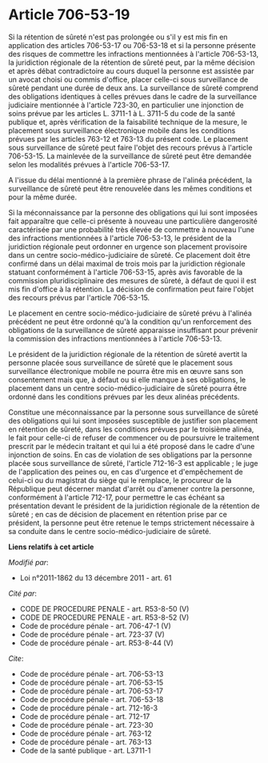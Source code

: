 # Article 706-53-19

Si la rétention de sûreté n'est pas prolongée ou s'il y est mis fin en application des articles 706-53-17 ou 706-53-18 et si
la personne présente des risques de commettre les infractions mentionnées à l'article 706-53-13, la juridiction régionale de
la rétention de sûreté peut, par la même décision et après débat contradictoire au cours duquel la personne est assistée par
un avocat choisi ou commis d'office, placer celle-ci sous surveillance de sûreté pendant une durée de deux ans. La
surveillance de sûreté comprend des obligations identiques à celles prévues dans le cadre de la surveillance judiciaire
mentionnée à l'article 723-30, en particulier une injonction de soins prévue par les articles L. 3711-1 à L. 3711-5 du code
de la santé publique et, après vérification de la faisabilité technique de la mesure, le placement sous surveillance
électronique mobile dans les conditions prévues par les articles 763-12 et 763-13 du présent code. Le placement sous
surveillance de sûreté peut faire l'objet des recours prévus à l'article 706-53-15. La mainlevée de la surveillance de sûreté
peut être demandée selon les modalités prévues à l'article 706-53-17.

A l'issue du délai mentionné à la première phrase de l'alinéa précédent, la surveillance de sûreté peut être renouvelée dans
les mêmes conditions et pour la même durée.

Si la méconnaissance par la personne des obligations qui lui sont imposées fait apparaître que celle-ci présente à nouveau
une particulière dangerosité caractérisée par une probabilité très élevée de commettre à nouveau l'une des infractions
mentionnées à l'article 706-53-13, le président de la juridiction régionale peut ordonner en urgence son placement provisoire
dans un centre socio-médico-judiciaire de sûreté. Ce placement doit être confirmé dans un délai maximal de trois mois par la
juridiction régionale statuant conformément à l'article 706-53-15, après avis favorable de la commission pluridisciplinaire
des mesures de sûreté, à défaut de quoi il est mis fin d'office à la rétention. La décision de confirmation peut faire
l'objet des recours prévus par l'article 706-53-15.

Le placement en centre socio-médico-judiciaire de sûreté prévu à l'alinéa précédent ne peut être ordonné qu'à la condition
qu'un renforcement des obligations de la surveillance de sûreté apparaisse insuffisant pour prévenir la commission des
infractions mentionnées à l'article 706-53-13. 

Le président de la juridiction régionale de la rétention de sûreté avertit la personne placée sous surveillance de sûreté que
le placement sous surveillance électronique mobile ne pourra être mis en œuvre sans son consentement mais que, à défaut ou si
elle manque à ses obligations, le placement dans un centre socio-médico-judiciaire de sûreté pourra être ordonné dans les
conditions prévues par les deux alinéas précédents.

Constitue une méconnaissance par la personne sous surveillance de sûreté des obligations qui lui sont imposées susceptible de
justifier son placement en rétention de sûreté, dans les conditions prévues par le troisième alinéa, le fait pour celle-ci de
refuser de commencer ou de poursuivre le traitement prescrit par le médecin traitant et qui lui a été proposé dans le cadre
d'une injonction de soins. En cas de violation de ses obligations par la personne placée sous surveillance de sûreté,
l'article 712-16-3 est applicable ; le juge de l'application des peines ou, en cas d'urgence et d'empêchement de celui-ci ou
du magistrat du siège qui le remplace, le procureur de la République peut décerner mandat d'arrêt ou d'amener contre la
personne, conformément à l'article 712-17, pour permettre le cas échéant sa présentation devant le président de la
juridiction régionale de la rétention de sûreté ; en cas de décision de placement en rétention prise par ce président, la
personne peut être retenue le temps strictement nécessaire à sa conduite dans le centre socio-médico-judiciaire de sûreté.

**Liens relatifs à cet article**

_Modifié par_:

  - Loi n°2011-1862 du 13 décembre 2011 - art. 61

_Cité par_:

  - CODE DE PROCEDURE PENALE - art. R53-8-50 (V)
  - CODE DE PROCEDURE PENALE - art. R53-8-52 (V)
  - Code de procédure pénale - art. 706-47-1 (V)
  - Code de procédure pénale - art. 723-37 (V)
  - Code de procédure pénale - art. R53-8-44 (V)

_Cite_:

  - Code de procédure pénale - art. 706-53-13
  - Code de procédure pénale - art. 706-53-15
  - Code de procédure pénale - art. 706-53-17
  - Code de procédure pénale - art. 706-53-18
  - Code de procédure pénale - art. 712-16-3
  - Code de procédure pénale - art. 712-17
  - Code de procédure pénale - art. 723-30
  - Code de procédure pénale - art. 763-12
  - Code de procédure pénale - art. 763-13
  - Code de la santé publique - art. L3711-1
